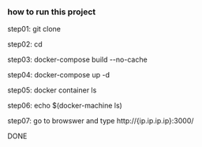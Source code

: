 ### how to run this project

step01: git clone 

step02: cd 

step03: docker-compose build --no-cache

step04: docker-compose up -d 

step05: docker container ls 

step06: echo $(docker-machine ls)

step07: go to browswer and type
http://{ip.ip.ip.ip}:3000/

DONE
